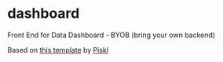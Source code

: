 # dashboard
Front End for Data Dashboard - BYOB (bring your own backend)

Based on [this template](https://sketchrepo.com/free-sketch/dark-dashboard-template-2-freebie/) by [Piskl](https://piksl.co/) 
